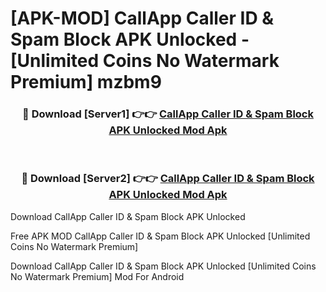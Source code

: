 # [APK-MOD] CallApp Caller ID & Spam Block APK Unlocked - [Unlimited Coins No Watermark Premium] mzbm9



<div align="center">
<h3>🔴 Download [Server1] 👉👉 <a href="https://momento.my/?title=CallApp_Caller_ID_&_Spam_Block_APK_Unlocked">CallApp Caller ID & Spam Block APK Unlocked Mod Apk</a></h3><br>

<h3>🔴 Download [Server2] 👉👉 <a href="https://momento.my/?title=CallApp_Caller_ID_&_Spam_Block_APK_Unlocked">CallApp Caller ID & Spam Block APK Unlocked Mod Apk</a></h3>
</div>



Download CallApp Caller ID & Spam Block APK Unlocked 

Free APK MOD CallApp Caller ID & Spam Block APK Unlocked [Unlimited Coins No Watermark Premium]

Download CallApp Caller ID & Spam Block APK Unlocked [Unlimited Coins No Watermark Premium] Mod For Android
